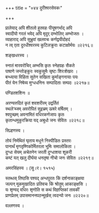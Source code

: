 +++
title = "०४४ दुरीश्वरसेवकः"

+++


प्रालेयाद् अपि शीतलो हुतवहः पीयूषगर्भाद् अपि   
स्वादीयो गरलं भवेद् अपि मृदुर् दम्भोलिर् अम्भोजतः ।  
व्याहाराद् अपि सुभ्रुवां खलवचः कर्णद्वयीदोहदं  
न त्व् एता दुरधीश्वरस्य कुटिलक्रूराः कटाक्षोर्मयः ॥२२१६॥  


शङ्खधरस्य ।  


स्नातं मारवरोचिर् अम्भसि कृतः स्नेहग्रहः सैकते  
पाषाणे जन्तोङ्कुरः स्वकुसुमैः सृष्टः शिरःशेखरः ।  
बन्ध्याया विहिता सुतेन सखिता कूर्माङ्गनायाः पयः   
पीतं येन निषेव्य मुग्धधनिनः सम्पादिताः सम्पदः ॥२२१७॥  


पण्डितशशिनः ॥  


अरण्यरुदितं कृतं शवशरीरम् उद्वर्तितं  
स्थले’ब्जम् अवरोपितं सुइच्रम् ऊषरे वर्षितम् ।  
श्वपुच्छम् अवनामितं वधिरकर्णजापः कृतः  
कृतान्धमुकुरक्रिया यद् अबुधो जनः सेवितः ॥२२१८॥  


सिल्हणस्य ।   


तोयं निर्मथितं घृताय मधुने निस्पीडितः प्रस्तरः  
पानार्थं मृगतृष्णिकोर्मितरला भूमिः समालोकिता ।  
दुग्धा सेयम् अचेतनेन जरती दुग्धाशया शूकरी  
कष्टं यत् खलु दीर्घया धनतृषा नीचो जनः सेवितः ॥२२१९॥  


अमरसिंहस्य । (सु।र। १५१५)  


स्तब्धस् तिष्ठसि पश्यद् अन्धपुरतः किं दर्शनाकाङ्क्षया  
जल्पन् मूकमुखादितः प्रतिवचः किं श्रोतुम् आकाङ्क्षसि ।  
यः शृण्वद् वधिरः शृणोति स कथं विज्ञप्तिकां तावकीं  
प्राणप्रेतम् उपासमाननपठन्मूर्खस् त्वदन्यो जनः ॥२२२०॥  


वल्लणस्य ।   